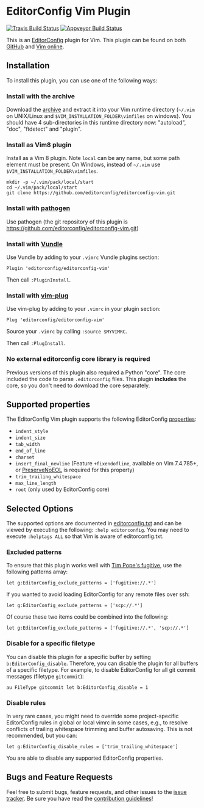 # EditorConfig Vim Plugin

[![Travis Build Status](https://img.shields.io/travis/cxw42/editorconfig-vim.svg?logo=travis)](https://travis-ci.org/editorconfig/editorconfig-vim)
[![Appveyor Build Status](https://img.shields.io/appveyor/ci/cxw42/editorconfig-vim.svg?logo=appveyor)](https://ci.appveyor.com/project/cxw42/editorconfig-vim)

This is an [EditorConfig][EditorConfig] plugin for Vim. This plugin can be found
on both [GitHub][GitHub] and [Vim online][Vim online].

## Installation

To install this plugin, you can use one of the following ways:

### Install with the archive

Download the [archive][archive] and extract it into your Vim runtime directory
(`~/.vim` on UNIX/Linux and `$VIM_INSTALLATION_FOLDER\vimfiles` on windows). You
should have 4 sub-directories in this runtime directory now: "autoload", "doc",
"ftdetect" and "plugin".

### Install as Vim8 plugin

Install as a Vim 8 plugin. Note `local` can be any name, but some path element
must be present. On Windows, instead of `~/.vim` use
`$VIM_INSTALLATION_FOLDER\vimfiles`.

```shell
mkdir -p ~/.vim/pack/local/start
cd ~/.vim/pack/local/start
git clone https://github.com/editorconfig/editorconfig-vim.git
```

### Install with [pathogen][pathogen]

Use pathogen (the git repository of this plugin is
https://github.com/editorconfig/editorconfig-vim.git)

### Install with [Vundle][Vundle]

Use Vundle by adding to your `.vimrc` Vundle plugins section:

```viml
Plugin 'editorconfig/editorconfig-vim'
```

Then call `:PluginInstall`.

### Install with [vim-plug][vim-plug]

Use vim-plug by adding to your `.vimrc` in your plugin section:

```viml
Plug 'editorconfig/editorconfig-vim'
```

Source your `.vimrc` by calling `:source $MYVIMRC`.

Then call `:PlugInstall`.

### No external editorconfig core library is required

Previous versions of this plugin also required a Python "core". The core
included the code to parse `.editorconfig` files. This plugin **includes** the
core, so you don't need to download the core separately.

## Supported properties

The EditorConfig Vim plugin supports the following EditorConfig
[properties][properties]:

- `indent_style`
- `indent_size`
- `tab_width`
- `end_of_line`
- `charset`
- `insert_final_newline` (Feature `+fixendofline`, available on Vim 7.4.785+, or
  [PreserveNoEOL][PreserveNoEOL] is required for this property)
- `trim_trailing_whitespace`
- `max_line_length`
- `root` (only used by EditorConfig core)

## Selected Options

The supported options are documented in [editorconfig.txt][editorconfig.txt] and
can be viewed by executing the following: `:help editorconfig`. You may need to
execute `:helptags ALL` so that Vim is aware of editorconfig.txt.

### Excluded patterns

To ensure that this plugin works well with
[Tim Pope's fugitive][Tim Pope's fugitive], use the following patterns array:

```viml
let g:EditorConfig_exclude_patterns = ['fugitive://.*']
```

If you wanted to avoid loading EditorConfig for any remote files over ssh:

```viml
let g:EditorConfig_exclude_patterns = ['scp://.*']
```

Of course these two items could be combined into the following:

```viml
let g:EditorConfig_exclude_patterns = ['fugitive://.*', 'scp://.*']
```

### Disable for a specific filetype

You can disable this plugin for a specific buffer by setting
`b:EditorConfig_disable`. Therefore, you can disable the plugin for all buffers
of a specific filetype. For example, to disable EditorConfig for all git commit
messages (filetype `gitcommit`):

```viml
au FileType gitcommit let b:EditorConfig_disable = 1
```

### Disable rules

In very rare cases, you might need to override some project-specific
EditorConfig rules in global or local vimrc in some cases, e.g., to resolve
conflicts of trailing whitespace trimming and buffer autosaving. This is not
recommended, but you can:

```viml
let g:EditorConfig_disable_rules = ['trim_trailing_whitespace']
```

You are able to disable any supported EditorConfig properties.

## Bugs and Feature Requests

Feel free to submit bugs, feature requests, and other issues to the
[issue tracker][issue tracker]. Be sure you have read the
[contribution guidelines][contribution guidelines]!

[EditorConfig]: http://editorconfig.org
[GitHub]: https://github.com/editorconfig/editorconfig-vim
[PreserveNoEOL]: http://www.vim.org/scripts/script.php?script_id=4550
[Tim Pope's fugitive]: https://github.com/tpope/vim-fugitive
[Vim online]: http://www.vim.org/scripts/script.php?script_id=3934
[Vundle]: https://github.com/gmarik/Vundle.vim
[archive]: https://github.com/editorconfig/editorconfig-vim/archive/master.zip
[contribution guidelines]: https://github.com/editorconfig/editorconfig/blob/master/CONTRIBUTING.md#submitting-an-issue
[issue tracker]: https://github.com/editorconfig/editorconfig-vim/issues
[pathogen]: https://github.com/tpope/vim-pathogen
[properties]: http://github.com/editorconfig/editorconfig/wiki/EditorConfig-Properties
[editorconfig.txt]: https://github.com/editorconfig/editorconfig-vim/blob/master/doc/editorconfig.txt
[vim-plug]: https://github.com/junegunn/vim-plug
